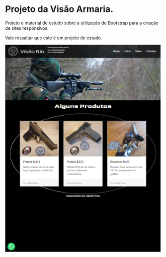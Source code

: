 # Projeto da Visão Armaria.
Projeto e material de estudo sobre a utilização de Bootstrap para a criação de sites responsivos.

Vale ressaltar que este é um projeto de estudo.

<img src="images/ipadprovisao.png" align="left" width="500">
